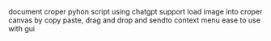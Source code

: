 document croper pyhon script using chatgpt 
support load image into croper canvas by copy paste, drag and drop and sendto context menu 
ease to use with gui 
